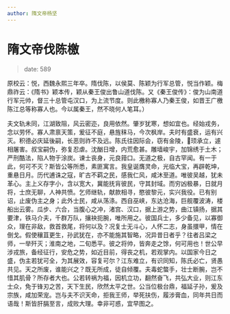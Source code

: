 ```yaml
---
author: 隋文帝杨坚
---
```


# 隋文帝伐陈檄

> date: 589

原校云：悦，西魏永熙三年卒。隋伐陈，以侯莫、陈颖为行军总管，悦当作颖。梅鼎祚云：《隋书》颖本传，颖从秦王俊出鲁山道伐陈。又《秦王俊传》：俊为山南道行军元帅，督三十总管屯汉口，为上流节度。则此檄称寡人乃秦王俊，如晋王广檄陈江总等称寡人也。今以属秦王，然不晓何人笔耳。）

夫文轨未同，江湖致阻，风云密迩，良用依然。肇岁犹寒，想如宜也。经始戎务，念以劳怀。寡人肃禀天策，爰征不庭，悬旌秣马，今次枫岸。夫时有盛衰，运有兴灭。积德必庆延後嗣，长恶则祚不及远。陈氏往因际会，窃有金陵，顼承立，遽相屠害。叔宝嗣伪，弥复忍虐。沈酗日增，内荒愈甚。雕墙峻宇，加锦绣于土木；严刑酷法，陷人物于涂炭。谏士丧身，元良箝口。无道之极，自古罕闻。有一于此，何可不灭？斯皆公等所悉，素匪寓言。我皇诞膺灵命，光临大宝，再辟乾坤，重悬日月。历代逋诛之寇，旷古不羁之民，感我仁风，咸沐至道。唯彼吴越，犹未革心。主上义存字小，含以宽大，冀能抚肓彼民，守其封域。而穷凶极暴，日就月将，士庶无聊，人神共愤。乞师继轨，献款相寻，愍彼黎元，实兴我役。已有别诏，止废伪主之身；此外士民，咸从荡涤。西自巫峡，东达沧海，巨舰覆波涛，楼船出云雾。瓜步、六合，当腹心之冲，渚宫、汉口，据上游之势，曲江镇扬，据其要津，铁马介夫，千群万队，攘袂扼腕，唯所用之。彼国兵士，多少备见，以寡御众，理在非敌，救首救尾，将何以及？况复士无斗心，人怀二志，身虽擐甲，情在倒戈。假使穰苴更生，孙武犹在，亦不能施其智略，况异昔日者乎？往者吕梁之师，一举歼灭；淮南之地，二旬悉平。彼之将帅，皆奔走之馀，何可用也！世公早涉戎旅，备经征行，安危之势，如近目前，得丧之机，若观掌内。以国家今日之盛，伪主若犹可全，为其展效，容复可尔？江东难立，有识同知，陈氏必亡，贤愚共见。天之所废，谁能兴之？既无所成，徒自倾覆。夫毒蛇螫手，壮士断腕，岂不惜其肌骨？所存者大也。公若转祸为福，因机立功，翻然奋飞，共弘大业，则江东士众，免于锋刃之苦，天下生民，欣然太平之世。公当位极台鼎，福延子孙，爰及宗族，咸加荣宠。岂与夫不识天命，拒我王师，举死扶伤，履涉膏血，同年共日而语哉！斯皆肝膈至言，成败大理。幸非可惑，宜早图之。
